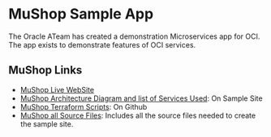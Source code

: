 # MuShop Sample App
The Oracle ATeam has created a demonstration Microservices app for OCI. The app exists to demonstrate features of OCI services.

## MuShop Links
* [MuShop Live WebSite](https://mushop.ateam.cloud/)
* [MuShop Architecture Diagram and list of Services Used](https://mushop.ateam.cloud/about.html): On Sample Site
* [MuShop Terraform Scripts](https://github.com/oracle-quickstart/oci-cloudnative/tree/master/deploy/basic): On Github
* [MuShop all Source Files](https://github.com/oracle-quickstart/oci-cloudnative): Includes all the source files needed to create the sample site.
